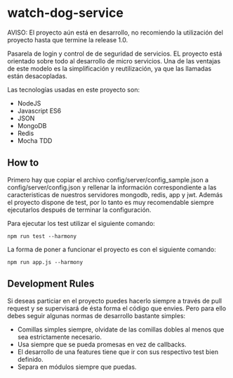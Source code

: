 # watch-dog-service
AVISO: El proyecto aún está en desarrollo, no recomiendo la utilización del proyecto hasta que termine la release 1.0.

Pasarela de login y control de de seguridad de servicios. EL proyecto está orientado sobre todo al desarrollo de micro 
servicios. Una de las ventajas de este modelo es la simplificación y reutilización, ya que las llamadas están desacopladas.

Las tecnologías usadas en este proyecto son:

- NodeJS
- Javascript ES6
- JSON
- MongoDB
- Redis
- Mocha TDD

How to
------
Primero hay que copiar el archivo config/server/config_sample.json a config/server/config.json y rellenar la información 
correspondiente a las caracteristicas de nuestros servidores mongodb, redis, app y jwt. 
Además el proyecto dispone de test, por lo tanto es muy recomendable siempre ejecutarlos después de terminar la configuración.

Para ejecutar los test utilizar el siguiente comando:

`npm run test --harmony`

La forma de poner a funcionar el proyecto es con el siguiente comando:

`npm run app.js --harmony`

Development Rules
-----------------
Si deseas particiar en el proyecto puedes hacerlo siempre a través de pull request y se supervisará de ésta forma el código
que envies. Pero para ello debes seguir algunas normas de desarrollo bastante simples:

- Comillas simples siempre, olvidate de las comillas dobles al menos que sea estrictamente necesario.
- Usa siempre que se pueda promesas en vez de callbacks.
- El desarrollo de una features tiene que ir con sus respectivo test bien definido.
- Separa en módulos siempre que puedas.